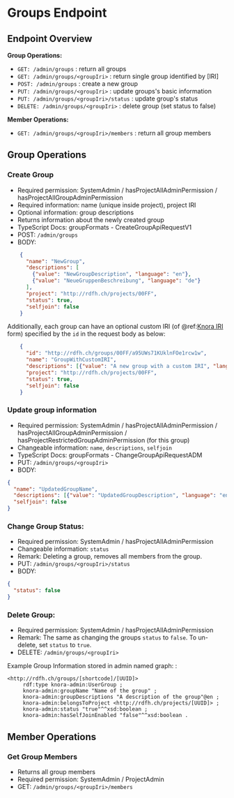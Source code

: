 <!---
 * Copyright © 2021 - 2023 Swiss National Data and Service Center for the Humanities and/or DaSCH Service Platform contributors.
 * SPDX-License-Identifier: Apache-2.0
-->

# Groups Endpoint

## Endpoint Overview

**Group Operations:**

- `GET: /admin/groups` : return all groups
- `GET: /admin/groups/<groupIri>` : return single group identified by [IRI]
- `POST: /admin/groups` : create a new group
- `PUT: /admin/groups/<groupIri>` : update groups's basic information
- `PUT: /admin/groups/<groupIri>/status` : update group's status
- `DELETE: /admin/groups/<groupIri>` : delete group (set status to false)

**Member Operations:**

- `GET: /admin/groups/<groupIri>/members` : return all group members


## Group Operations

### Create Group

- Required permission: SystemAdmin / hasProjectAllAdminPermission
/ hasProjectAllGroupAdminPermission
- Required information: name (unique inside project), project IRI
- Optional information: group descriptions
- Returns information about the newly created group
- TypeScript Docs: groupFormats - CreateGroupApiRequestV1
- POST: `/admin/groups`
- BODY:

```json
    {
      "name": "NewGroup",
      "descriptions": [
        {"value": "NewGroupDescription", "language": "en"},
        {"value": "NeueGruppenBeschreibung", "language": "de"}
      ],
      "project": "http://rdfh.ch/projects/00FF",
      "status": true,
      "selfjoin": false
    }
```

Additionally, each group can have an optional custom IRI (of @ref:[Knora IRI](../api-v2/knora-iris.md#iris-for-data) form) 
specified by the `id` in the request body as below:

```json
    { 
      "id": "http://rdfh.ch/groups/00FF/a95UWs71KUklnFOe1rcw1w",  
      "name": "GroupWithCustomIRI",
      "descriptions": [{"value": "A new group with a custom IRI", "language": "en"}],
      "project": "http://rdfh.ch/projects/00FF",
      "status": true,
      "selfjoin": false
    }
```

### Update group information

- Required permission: SystemAdmin / hasProjectAllAdminPermission
/ hasProjectAllGroupAdminPermission /
hasProjectRestrictedGroupAdminPermission (for this group)
- Changeable information: `name`, `descriptions`, `selfjoin`
- TypeScript Docs: groupFormats - ChangeGroupApiRequestADM
- PUT: `/admin/groups/<groupIri>`
- BODY:

```json
{
  "name": "UpdatedGroupName",
  "descriptions": [{"value": "UpdatedGroupDescription", "language": "en"}],
  "selfjoin": false
}
```

### Change Group Status:

- Required permission: SystemAdmin / hasProjectAllAdminPermission
- Changeable information: `status`
- Remark: Deleting a group, removes all members from the group.
- PUT: `/admin/groups/<groupIri>/status`
- BODY:

```json
{
  "status": false
}
```

### Delete Group:

- Required permission: SystemAdmin / hasProjectAllAdminPermission
- Remark: The same as changing the groups `status` to
`false`. To un-delete, set `status` to `true`.
- DELETE: `/admin/groups/<groupIri>`

Example Group Information stored in admin named graph: :

```
<http://rdfh.ch/groups/[shortcode]/[UUID]>
     rdf:type knora-admin:UserGroup ;
     knora-admin:groupName "Name of the group" ;
     knora-admin:groupDescriptions "A description of the group"@en ;
     knora-admin:belongsToProject <http://rdfh.ch/projects/[UUID]> ;
     knora-admin:status "true"^^xsd:boolean ;
     knora-admin:hasSelfJoinEnabled "false"^^xsd:boolean .
```

## Member Operations

### Get Group Members

- Returns all group members
- Required permission: SystemAdmin / ProjectAdmin
- GET: `/admin/groups/<groupIri>/members`
